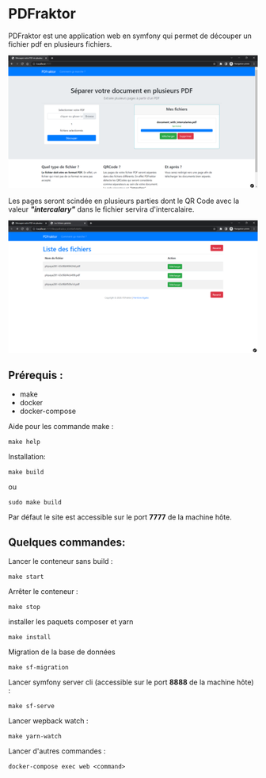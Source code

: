 # PDFraktor

PDFraktor est une application web en symfony qui permet de découper un fichier pdf en plusieurs fichiers.

![homepage screenshot](readme_data/homepage.png)

Les pages seront scindée en plusieurs parties dont le QR Code avec la valeur **_"intercalary"_** dans le fichier
servira d'intercalaire.

![homepage screenshot](readme_data/file_list_page.png)

## Prérequis :

- make
- docker
- docker-compose

Aide pour les commande make :

```shell script
make help
```

Installation:

```shell script
make build
```

ou

```shell script
sudo make build
```
Par défaut le site est accessible sur le port **7777** de la machine hôte.

## Quelques commandes:
Lancer le conteneur sans build :
```shell script
make start
```

Arrêter le conteneur :
```shell script
make stop
```

installer les paquets composer et yarn
```shell script
make install
```

Migration de la base de données
```shell script
make sf-migration
```

Lancer symfony server cli (accessible sur le port **8888** de la machine hôte) :
```shell script
make sf-serve
```
Lancer wepback watch :
```shell script
make yarn-watch
```

Lancer d'autres commandes :
```shell script
docker-compose exec web <command>
```
